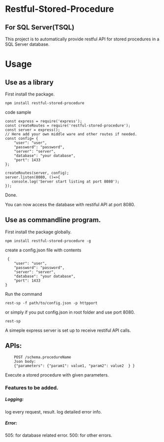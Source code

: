 # Restful-Stored-Procedure
## For SQL Server(TSQL)

This project is to automatically provide restful API for stored procedures in a SQL Server database.


# Usage

## Use as a library 
First install the package.
```
npm install restful-stored-procedure 
```
 code sample

```
const express = require('express');
const createRoutes = require('restful-stored-procedure');
const server = express();
// Here add your own middle ware and other routes if needed.
const config= {
    "user": "user",
    "password": "password",
    "server": "server",
    "database": "your database",
    "port": 1433
};

createRoutes(server, config);
server.listen(8080, ()=>{
   console.log('Server start listing at port 8080');
});

```
Done. 

You can now access the database with restiful API at port 8080.


##  Use as commandline program.
First install the package globally.

```
npm install restful-stored-procedure -g
```
create a config.json file with contents
```
 {
    "user": "user",
    "password": "password",
    "server": "server",
    "database": "your database",
    "port": 1433
}
```
Run the command

	rest-sp -f path/to/config.json -p httpport

or simply if you put config.json in root folder and use port 8080.

    rest-sp

A simeple express server is set up to receive restiful API calls.


## APIs: 
```
    POST /schema.procedureName
    Json body: 
    {"parameters": {"param1": value1, "param2": value2  } } 
```    
Execute a stored procedure with given parameters.
	
  

### Features to be added.	

##### Logging: 
 log every request, result.
 log detailed error info.
 
##### Error:
 505: for database related error.
 500: for other errors. 
	
	


